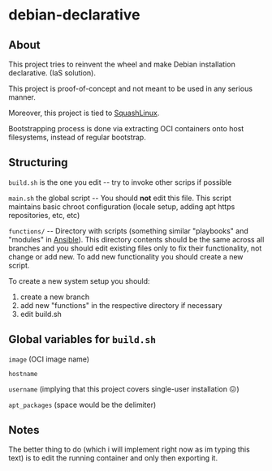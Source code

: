 # debian-declarative

## About
This project tries to reinvent the wheel and make Debian installation declarative. (IaS solution).

This project is proof-of-concept and not meant to be used in any serious manner.

Moreover, this project is tied to [SquashLinux](https://github.com/herzeleid02/squashlinux).

Bootstrapping process is done via extracting OCI containers onto host filesystems, instead of regular bootstrap.

## Structuring
`build.sh` is the one you edit -- try to invoke other scrips if possible

`main.sh` the global script -- You should **not** edit this file. This script maintains basic chroot configuration (locale setup, adding apt https repositories, etc, etc)

`functions/` -- Directory with scripts (something similar "playbooks" and "modules" in [Ansible](https://github.com/ansible/ansible)). This directory contents should be the same across all branches and you should edit existing files only to fix their functionality, not change or add new. To add new functionality you should create a new script.

To create a new system setup you should:
1) create a new branch
2) add new "functions" in the respective directory if necessary
3) edit build.sh

## Global variables for `build.sh`
`image` (OCI image name)

`hostname`

`username` (implying that this project covers single-user installation 😖)

`apt_packages` (space would be the delimiter)

## Notes
The better thing to do (which i will implement right now as im typing this text) is to edit the running container and only then exporting it.
